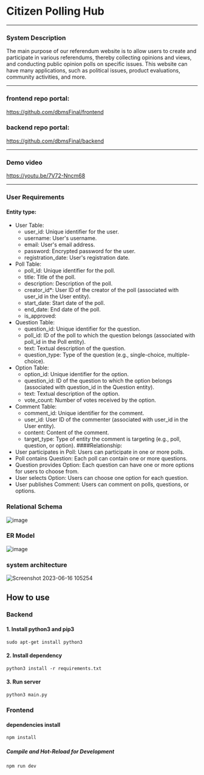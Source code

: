 # Citizen Polling Hub

***
### System Description
The main purpose of our referendum website is to allow users to create and participate in various referendums, thereby collecting opinions and views, and conducting public opinion polls on specific issues. This website can have many applications, such as political issues, product evaluations, community activities, and more.

***

### frontend repo portal: 
https://github.com/dbmsFinal/frontend
### backend repo portal:
https://github.com/dbmsFinal/backend

***
### Demo video
https://youtu.be/7V72-Nncm68

***
### User Requirements
#### Entity type:
- User Table:
  - user_id: Unique identifier for the user.
  - username: User's username.
  - email: User's email address.
  - password: Encrypted password for the user.
  - registration_date: User's registration date.
- Poll Table:
  - poll_id: Unique identifier for the poll.
  - title: Title of the poll.
  - description: Description of the poll.
  - creator_id*: User ID of the creator of the poll (associated with user_id in the User entity).
  - start_date: Start date of the poll.
  - end_date: End date of the poll.
  - is_approved:
- Question Table:
  - question_id: Unique identifier for the question.
  - poll_id: ID of the poll to which the question belongs (associated with poll_id in the Poll entity).
  - text: Textual description of the question.
  - question_type: Type of the question (e.g., single-choice, multiple-choice).
- Option Table:
  - option_id: Unique identifier for the option.
  - question_id: ID of the question to which the option belongs (associated with question_id in the Question entity).
  - text: Textual description of the option.
  - vote_count: Number of votes received by the option.
- Comment Table:
  - comment_id: Unique identifier for the comment.
  - user_id: User ID of the commenter (associated with user_id in the User entity).
  - content: Content of the comment.
  - target_type: Type of entity the comment is targeting (e.g., poll, question, or option).
####Relationship:
- User participates in Poll: Users can participate in one or more polls.
- Poll contains Question: Each poll can contain one or more questions.
- Question provides Option: Each question can have one or more options for users to choose from.
- User selects Option: Users can choose one option for each question.
- User publishes Comment: Users can comment on polls, questions, or options.






### Relational Schema
![image](https://github.com/yvonne90190/Citizen-Polling-Hub/assets/74034659/a8a1eed2-7e77-4ab4-9279-cd4bcc2e33ff)

### ER Model
![image](https://github.com/yvonne90190/Citizen-Polling-Hub/assets/74034659/1a553cd4-73b4-478e-b985-f4166da95db2)

### system architecture
![Screenshot 2023-06-16 105254](https://github.com/dbmsFinal/documents/assets/64206644/5deec497-8428-4712-9ccd-07db158f6bc3)



## How to use

### Backend

#### 1. Install python3 and pip3
```
sudo apt-get install python3

```
#### 2. Install dependency
```
python3 install -r requirements.txt
```
#### 3. Run server
```
python3 main.py
```
### Frontend

#### dependencies install

```sh
npm install
```

##### Compile and Hot-Reload for Development

```sh
npm run dev
```
